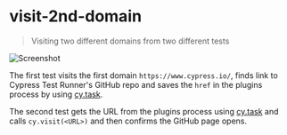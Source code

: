 # visit-2nd-domain
> Visiting two different domains from two different tests

![Screenshot](img/screenshot.png)

The first test visits the first domain `https://www.cypress.io/`, finds link to Cypress Test Runner's GitHub repo and saves the `href` in the plugins process by using [cy.task](https://on.cypress.io/task).

The second test gets the URL from the plugins process using [cy.task](https://on.cypress.io/task) and calls `cy.visit(<URL>)` and then confirms the GitHub page opens.

